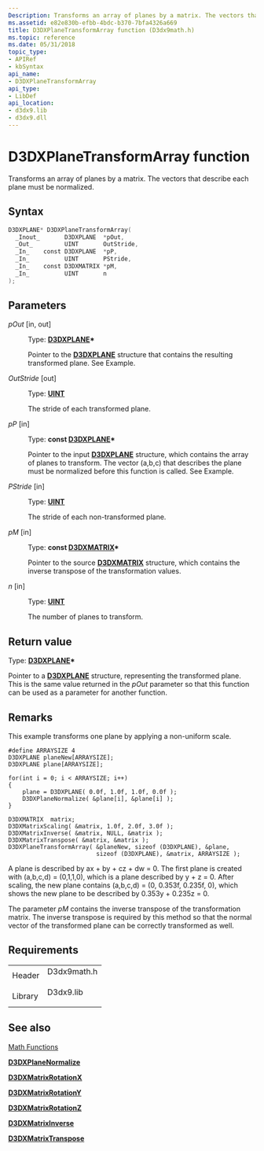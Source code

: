 ```yaml
---
Description: Transforms an array of planes by a matrix. The vectors that describe each plane must be normalized.
ms.assetid: e82e830b-efbb-4bdc-b370-7bfa4326a669
title: D3DXPlaneTransformArray function (D3dx9math.h)
ms.topic: reference
ms.date: 05/31/2018
topic_type: 
- APIRef
- kbSyntax
api_name: 
- D3DXPlaneTransformArray
api_type: 
- LibDef
api_location: 
- d3dx9.lib
- d3dx9.dll
---
```


# D3DXPlaneTransformArray function

Transforms an array of planes by a matrix. The vectors that describe each plane must be normalized.

## Syntax


```C++
D3DXPLANE* D3DXPlaneTransformArray(
  _Inout_       D3DXPLANE  *pOut,
  _Out_         UINT       OutStride,
  _In_    const D3DXPLANE  *pP,
  _In_          UINT       PStride,
  _In_    const D3DXMATRIX *pM,
  _In_          UINT       n
);
```



## Parameters

<dl> <dt>

*pOut* \[in, out\]
</dt> <dd>

Type: **[**D3DXPLANE**](d3dxplane.md)\***

Pointer to the [**D3DXPLANE**](d3dxplane.md) structure that contains the resulting transformed plane. See Example.

</dd> <dt>

*OutStride* \[out\]
</dt> <dd>

Type: **[**UINT**](../winprog/windows-data-types.md)**

The stride of each transformed plane.

</dd> <dt>

*pP* \[in\]
</dt> <dd>

Type: **const [**D3DXPLANE**](d3dxplane.md)\***

Pointer to the input [**D3DXPLANE**](d3dxplane.md) structure, which contains the array of planes to transform. The vector (a,b,c) that describes the plane must be normalized before this function is called. See Example.

</dd> <dt>

*PStride* \[in\]
</dt> <dd>

Type: **[**UINT**](../winprog/windows-data-types.md)**

The stride of each non-transformed plane.

</dd> <dt>

*pM* \[in\]
</dt> <dd>

Type: **const [**D3DXMATRIX**](d3dxmatrix.md)\***

Pointer to the source [**D3DXMATRIX**](d3dxmatrix.md) structure, which contains the inverse transpose of the transformation values.

</dd> <dt>

*n* \[in\]
</dt> <dd>

Type: **[**UINT**](../winprog/windows-data-types.md)**

The number of planes to transform.

</dd> </dl>

## Return value

Type: **[**D3DXPLANE**](d3dxplane.md)\***

Pointer to a [**D3DXPLANE**](d3dxplane.md) structure, representing the transformed plane. This is the same value returned in the *pOut* parameter so that this function can be used as a parameter for another function.

## Remarks

This example transforms one plane by applying a non-uniform scale.


```
#define ARRAYSIZE 4
D3DXPLANE planeNew[ARRAYSIZE];
D3DXPLANE plane[ARRAYSIZE];

for(int i = 0; i < ARRAYSIZE; i++)
{
    plane = D3DXPLANE( 0.0f, 1.0f, 1.0f, 0.0f );
    D3DXPlaneNormalize( &plane[i], &plane[i] );
}

D3DXMATRIX  matrix;
D3DXMatrixScaling( &matrix, 1.0f, 2.0f, 3.0f ); 
D3DXMatrixInverse( &matrix, NULL, &matrix );
D3DXMatrixTranspose( &matrix, &matrix );
D3DXPlaneTransformArray( &planeNew, sizeof (D3DXPLANE), &plane, 
                         sizeof (D3DXPLANE), &matrix, ARRAYSIZE );
```



A plane is described by ax + by + cz + dw = 0. The first plane is created with (a,b,c,d) = (0,1,1,0), which is a plane described by y + z = 0. After scaling, the new plane contains (a,b,c,d) = (0, 0.353f, 0.235f, 0), which shows the new plane to be described by 0.353y + 0.235z = 0.

The parameter *pM* contains the inverse transpose of the transformation matrix. The inverse transpose is required by this method so that the normal vector of the transformed plane can be correctly transformed as well.

## Requirements



|                    |                                                                                        |
|--------------------|----------------------------------------------------------------------------------------|
| Header<br/>  | <dl> <dt>D3dx9math.h</dt> </dl> |
| Library<br/> | <dl> <dt>D3dx9.lib</dt> </dl>   |



## See also

<dl> <dt>

[Math Functions](dx9-graphics-reference-d3dx-functions-math.md)
</dt> <dt>

[**D3DXPlaneNormalize**](d3dxplanenormalize.md)
</dt> <dt>

[**D3DXMatrixRotationX**](d3dxmatrixrotationx.md)
</dt> <dt>

[**D3DXMatrixRotationY**](d3dxmatrixrotationy.md)
</dt> <dt>

[**D3DXMatrixRotationZ**](d3dxmatrixrotationz.md)
</dt> <dt>

[**D3DXMatrixInverse**](d3dxmatrixinverse.md)
</dt> <dt>

[**D3DXMatrixTranspose**](d3dxmatrixtranspose.md)
</dt> </dl>

 

 